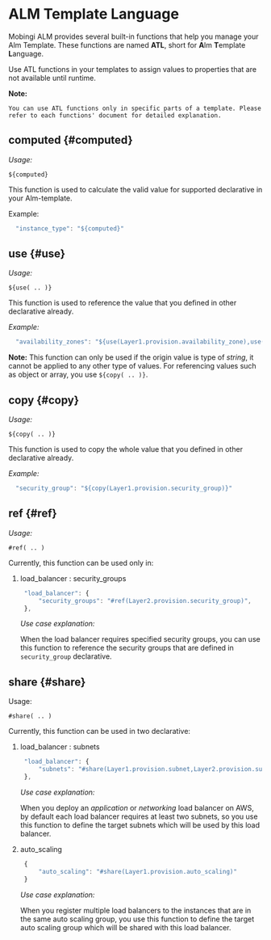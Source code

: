 # ALM Template Language

Mobingi ALM provides several built-in functions that help you manage your Alm Template. These functions are named **ATL**, short for **A**lm **T**emplate **L**anguage.

Use ATL functions in your templates to assign values to properties that are not available until runtime.

**Note:**

```text
You can use ATL functions only in specific parts of a template. Please refer to each functions' document for detailed explanation.
```

## computed {#computed}

_Usage:_

`${computed}`

This function is used to calculate the valid value for supported declarative in your Alm-template.

Example:

```javascript
  "instance_type": "${computed}"
```

## use {#use}

_Usage:_

`${use( .. )}`

This function is used to reference the value that you defined in other declarative already.

_Example:_

```javascript
  "availability_zones": "${use(Layer1.provision.availability_zone),use(Layer2.provision.availability_zone)}"
```

**Note:** This function can only be used if the origin value is type of _string_, it cannot be applied to any other type of values. For referencing values such as object or array, you use `${copy( .. )}`.

## copy {#copy}

_Usage:_

`${copy( .. )}`

This function is used to copy the whole value that you defined in other declarative already.

_Example:_

```javascript
  "security_group": "${copy(Layer1.provision.security_group)}"
```

## ref {#ref}

_Usage:_

`#ref( .. )`

Currently, this function can be used only in:

1. load\_balancer : security\_groups

   ```javascript
    "load_balancer": {
        "security_groups": "#ref(Layer2.provision.security_group)",
    },
   ```

   _Use case explanation:_

   When the load balancer requires specified security groups, you can use this function to reference the security groups that are defined in `security_group` declarative.

## share {#share}

Usage:

`#share( .. )`

Currently, this function can be used in two declarative:

1. load\_balancer : subnets

   ```javascript
    "load_balancer": {
        "subnets": "#share(Layer1.provision.subnet,Layer2.provision.subnet)",
    },
   ```

   _Use case explanation:_

   When you deploy an _application_ or _networking_ load balancer on AWS, by default each load balancer requires at least two subnets, so you use this function to define the target subnets which will be used by this load balancer.

2. auto\_scaling

   ```javascript
    {
        "auto_scaling": "#share(Layer1.provision.auto_scaling)"
    }
   ```

   _Use case explanation:_

   When you register multiple load balancers to the instances that are in the same auto scaling group, you use this function to define the target auto scaling group which will be shared with this load balancer.

